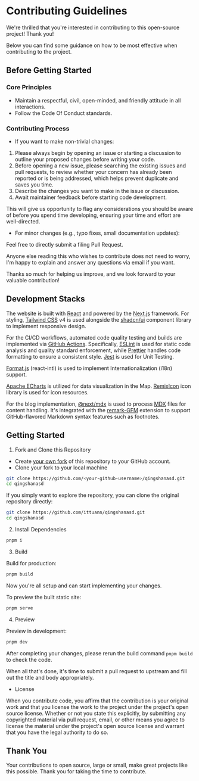 # Contributing Guidelines

We're thrilled that you're interested in contributing to this open-source project! Thank you!

Below you can find some guidance on how to be most effective when contributing to the project.

## Before Getting Started

### Core Principles

- Maintain a respectful, civil, open-minded, and friendly attitude in all interactions.
- Follow the Code Of Conduct standards.

### Contributing Process

- If you want to make non-trivial changes:

1. Please always begin by opening an issue or starting a discussion to outline your proposed changes before writing your code.
2. Before opening a new issue, please searching the existing issues and pull requests, to review whether your concern has already been reported or is being addressed, which helps prevent duplicate and saves you time.
3. Describe the changes you want to make in the issue or discussion.
4. Await maintainer feedback before starting code development.

This will give us opportunity to flag any considerations you should be aware of before you spend time developing, ensuring your time and effort are well-directed.

- For minor changes (e.g., typo fixes, small documentation updates):

Feel free to directly submit a filing Pull Request.

Anyone else reading this who wishes to contribute does not need to worry, I'm happy to explain and answer any questions via email if you want.

Thanks so much for helping us improve, and we look forward to your valuable contribution!

## Development Stacks

The website is built with [React](https://react.dev/) and powered by the [Next.js](https://nextjs.org/) framework. For styling, [Tailwind CSS](https://tailwindcss.com/) v4 is used alongside the [shadcn/ui](https://ui.shadcn.com/) component library to implement responsive design.

For the CI/CD workflows, automated code quality testing and builds are implemented via [GitHub Actions](https://github.com/features/actions). Specifically, [ESLint](https://eslint.org/) is used for static code analysis and quality standard enforcement, while [Prettier](https://prettier.org/) handles code formatting to ensure a consistent style. [Jest](https://jestjs.io/) is used for Unit Testing.

[Format.js](https://github.com/formatjs/formatjs) (react-intl) is used to implement Internationalization (i18n) support.

[Apache ECharts](https://echarts.apache.org/) is utilized for data visualization in the Map. [RemixIcon](https://remixicon.com/) icon library is used for icon resources.

For the blog implementation, [@next/mdx](https://www.npmjs.com/package/@next/mdx) is used to process [MDX](https://mdxjs.com/) files for content handling. It's integrated with the [remark-GFM](https://github.com/remarkjs/remark-gfm) extension to support GitHub-flavored Markdown syntax features such as footnotes.

## Getting Started

1. Fork and Clone this Repository

- Create [your own fork](https://docs.github.com/get-started/quickstart/fork-a-repo) of this repository to your GitHub account.
- Clone your fork to your local machine

```bash
git clone https://github.com/<your-github-username>/qingshanasd.git
cd qingshanasd
```

If you simply want to explore the repository, you can clone the original repository directly:

```bash
git clone https://github.com/ittuann/qingshanasd.git
cd qingshanasd
```

2. Install Dependencies

```bash
pnpm i
```

3. Build

Build for production:

```bash
pnpm build
```

Now you're all setup and can start implementing your changes.

To preview the built static site:

```bash
pnpm serve
```

4. Preview

Preview in development:

```bash
pnpm dev
```

After completing your changes, please rerun the build command `pnpm build` to check the code.

When all that's done, it's time to submit a pull request to upstream and fill out the title and body appropriately.

- License

When you contribute code, you affirm that the contribution is your original work and that you license the work to the project under the project's open source license. Whether or not you state this explicitly, by submitting any copyrighted material via pull request, email, or other means you agree to license the material under the project's open source license and warrant that you have the legal authority to do so.

## Thank You

Your contributions to open source, large or small, make great projects like this possible. Thank you for taking the time to contribute.

